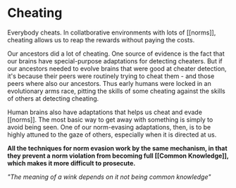 # Cheating

Everybody cheats.
In collatborative environments with lots of [[norms]], cheating allows us to reap the rewards without paying the costs.

Our ancestors did a lot of cheating. One source of evidence is the fact that our brains have special-purpose adaptations for detecting cheaters.
But if our ancestors needed to evolve brains that were good at cheater detection, it's because their peers were routinely trying to cheat them - and those peers where also our ancestors. Thus early humans were locked in an evolutionary arms race, pitting the skills of some cheating against  the skills of others at detecting cheating.

Human brains also have adaptations that helps us cheat and evade [[norms]]. The most basic way to get away with something is simply to avoid being seen.  One of our norm-evasing adaptations, then, is to be highly attuned to the gaze of others, especially when it is directed at us.

**All the techniques for norm evasion work by the same mechanism, in that they prevent a norm violation from becoming full [[Common Knowledge]], which makes it more difficult to prosecute.**

*"The meaning of a wink depends on it not being common knowledge"*

